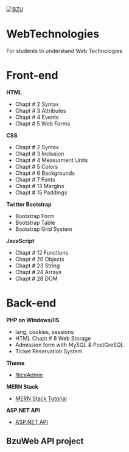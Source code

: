 [![BZU](https://bzu.edu.pk/images/logo1.png)](https://www.bzu.edu.pk)

# WebTechnologies
 For students to understand Web Technologies

# Front-end

**HTML**
- Chapt # 2 Syntax
- Chapt # 3 Attributes
- Chapt # 4 Events
- Chapt # 5 Web Forms

**CSS**
- Chapt # 2 Syntax
- Chapt # 3 Inclusion
- Chapt # 4 Measurment Units
- Chapt # 5 Colors
- Chapt # 6 Backgrounds
- Chapt # 7 Fonts
- Chapt # 13 Margins
- Chapt # 15 Paddings 

**Twitter Bootstrap**
- Bootstrap Form 
- Bootstrap Table
- Bootstrap Grid System

**JavaScript**
- Chapt # 12 Functions
- Chapt # 20 Objects
- Chapt # 23 String
- Chapt # 24 Arrays
- Chapt # 28 DOM

# Back-end
**PHP on Windows/IIS**
- lang, cookies, sessions
- HTML Chapt # 8 Web Storage
- Admission form with MySQL & PostGreSQL
- Ticket Reservation System

**Theme**
- [NiceAdmin](https://bootstrapmade.com/nice-admin-bootstrap-admin-html-template/)

**MERN Stack**
- [MERN Stack Tutorial](https://codingthesmartway.com/the-mern-stack-tutorial-building-a-react-crud-application-from-start-to-finish-part-1/)

**ASP.NET API**
- [ASP.NET API](https://learn.microsoft.com/en-us/aspnet/core/tutorials/first-web-api?view=aspnetcore-8.0&tabs=visual-studio)

## BzuWeb API project